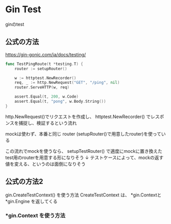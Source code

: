 # Gin Test

ginのtest

## 公式の方法
https://gin-gonic.com/ja/docs/testing/
```go
func TestPingRoute(t *testing.T) {
	router := setupRouter()

	w := httptest.NewRecorder()
	req, _ := http.NewRequest("GET", "/ping", nil)
	router.ServeHTTP(w, req)

	assert.Equal(t, 200, w.Code)
	assert.Equal(t, "pong", w.Body.String())
}
```

http.NewRequest()でリクエストを作成し、
httptest.NewRecorder() でレスポンスを捕捉し、検証するという流れ

mockは使わず、本番と同じ router (setupRouter()で用意したrouter)を使っている

この流れでmockを使うなら、
setupTestRouter() で適度にmockに置き換えたtest用のrouterを用意する形になりそう
↓
テストケースによって、mockの返す値を変える、というのは面倒になりそう

## 公式の方法2

gin.CreateTestContext() を使う方法
CreateTestContext は、 *gin.Contextと *gin.Engine を返してくる

### *gin.Context を使う方法

<!--stackedit_data:
eyJoaXN0b3J5IjpbODM1NzA2NzA3LDEwMjk3ODg5NjJdfQ==
-->